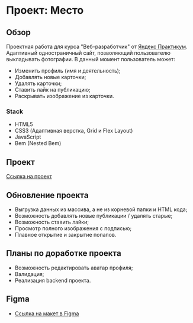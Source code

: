 # Проект: Место

## Обзор

Проектная работа для курса "Веб-разработчик" от [Яндекс Практикум](https://practicum.yandex.ru/web/). Адаптивный одностраничный сайт, позволяющий пользователю выкладывать фотографии.
В данный момент пользователь может:

- Изменить профиль (имя и деятельность);
- Добавлять новые карточки;
- Удалять карточки;
- Ставить лайк на публикацию;
- Раскрывать изображение из карточки.

### Stack

- HTML5
- CSS3 (Адаптивная верстка, Grid и Flex Layout)
- JavaScript
- Bem (Nested Bem)

## Проект

[Ссылка на проект](https://m-golovatenko.github.io/mesto-project/)

## Обновление проектa

- Выгрузка данных из массива, а не из корневой папки и HTML кода;
- Возможность добавлять новые публикации / удалять старые;
- Возможность ставить лайки;
- Просмотр полного изображения с подписью;
- Плавное открытие и закрытие попапов.

## Планы по доработке проектa

- Возможность редактировать аватар профиля;
- Валидация;
- Реализация backend проекта.

## Figma

- [Ссылка на макет в Figma](https://www.figma.com/file/2cn9N9jSkmxD84oJik7xL7/JavaScript.-Sprint-4?node-id=0%3A1)
